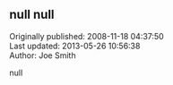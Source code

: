 ## null null  
Originally published: 2008-11-18 04:37:50  
Last updated: 2013-05-26 10:56:38  
Author: Joe Smith  
  
null